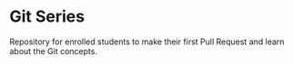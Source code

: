 # Git Series

Repository for enrolled students to make their first Pull Request and learn about the Git concepts.

